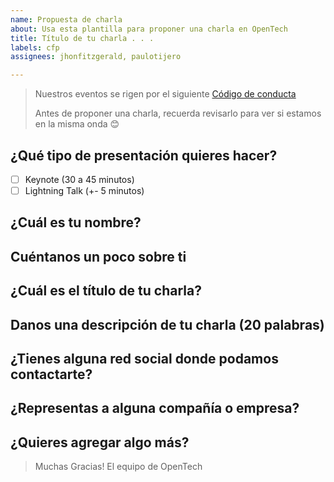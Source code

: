 ```yaml
---
name: Propuesta de charla
about: Usa esta plantilla para proponer una charla en OpenTech
title: Título de tu charla . . .
labels: cfp
assignees: jhonfitzgerald, paulotijero

---
```


> Nuestros eventos se rigen por el siguiente [Código de conducta](/https://github.com/opentech-pe/opentech.pe/blob/master/CODE_OF_CONDUCT.md)
>
> Antes de proponer una charla, recuerda revisarlo para ver si estamos en la
> misma onda 😊

## ¿Qué tipo de presentación quieres hacer?

- [ ] Keynote (30 a 45 minutos)
- [ ] Lightning Talk (+- 5 minutos)

## ¿Cuál es tu nombre?

## Cuéntanos un poco sobre ti

<!-- Esto será usado como tu Bio en redes sociales y para presentarte a los
asistentes al meetup-->

## ¿Cuál es el título de tu charla?

<!-- La idea es que resuma la idea central de tu presentación.
Algo como:
'Closures v/s Clases, la batalla final'
'10 Features de ES7 que tienes que conocer, (el numero 4 te dejará llorando)'
'Introducción al desarrollo con ReactJS'
 -->

## Danos una descripción de tu charla (20 palabras)

<!-- Con 20 palabras estamos bien :) -->

## ¿Tienes alguna red social donde podamos contactarte?

<!-- Twitter / Github / Linkedin / Facebook ... -->

## ¿Representas a alguna compañía o empresa?

## ¿Quieres agregar algo más?
<!-- ¿Necesitas internet, laptop o algun tipo de conector específico para el proyector? -->

> Muchas Gracias!
> El equipo de OpenTech
